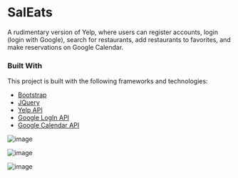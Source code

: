 # SalEats

A rudimentary version of Yelp, where users can register accounts, login (login with Google), search for restaurants, add restaurants to favorites, and make reservations on Google Calendar.

### Built With

This project is built with the following frameworks and technologies:
* [Bootstrap](https://getbootstrap.com)
* [JQuery](https://jquery.com)
* [Yelp API](https://www.yelp.com/developers)
* [Google LogIn API](https://developers.google.com/identity)
* [Google Calendar API](https://developers.google.com/calendar)

![image](https://user-images.githubusercontent.com/32147489/127817793-11830b31-1907-4474-9a60-1cc37b7308d5.png)

![image](https://user-images.githubusercontent.com/32147489/127817887-2ddef9fd-443f-44d9-8c9c-5c390488905d.png)

![image](https://user-images.githubusercontent.com/32147489/127817935-51c3138b-eb23-4c64-ae13-839eaa548ca4.png)
